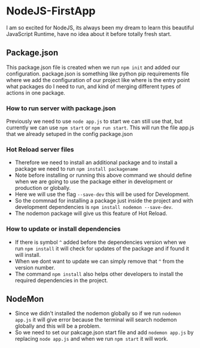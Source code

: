 # NodeJS-FirstApp
I am so excited for NodeJS, its always been my dream to learn this beautiful JavaScript Runtime, have no idea about it before totally fresh start.


## Package.json
This package.json file is created when we run ```npm init``` and added our configuration. package.json is something like python pip requirements file where we add the configuration of our project like where is the entry point what packages do I need to run, and kind of merging different types of actions in one package.

### How to run server with package.json
Previously we need to use ```node app.js``` to start we can still use that, but currently we can use ```npm start``` or ```npm run start```. This will run the file app.js that we already setuped in the config package.json

### Hot Reload server files
*   Therefore we need to install an additional package and to install a package we need to run ```npm install packagename```
*   Note before installing or running this above command we should define when we are going to use the package either in development or production or globally.
*   Here we will use the flag ```--save-dev``` this will be used for Development.
*   So the commnad for installing a package just inside the project and with development dependencies is ```npm install nodemon --save-dev```.
*   The nodemon package will give us this feature of Hot Reload.

### How to update or install dependencies
*   If there is symbol ```^``` added before the dependencies version when we run ```npm install``` it will check for updates of the package and if found it will install.
*   When we dont want to update we can simply remove that ```^``` from the version number.
*   The command ```npm install``` also helps other developers to install the required dependencies in the project.

## NodeMon
*   Since we didn't installed the nodemon globally so if we run ```nodemon app.js``` it will give error because the terminal will search nodemon globally and this will be a problem.
*   So we need to set our pakcage.json start file and add ```nodemon app.js``` by replacing ```node app.js``` and when we run ```npm start``` it will work.
